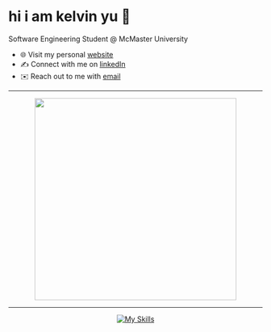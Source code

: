# hi i am kelvin yu 👋
Software Engineering Student @ McMaster University 
- 🌐 Visit my personal [website](https://kelvinu.ca/)
- ✍️ Connect with me on [linkedIn](https://www.linkedin.com/in/kelvin-u/)
- ✉️ Reach out to me with [email](mailto:yukaiwenn@gmail.com)


<hr>
<p align="center">
  <!--readme stats grade calc, check vercel for deployment -->
<!--   <img src="https://github-readme-stats-git-master-ukaiwen-gmailcom.vercel.app/api?username=kelvin-u&show_icons=true&theme=dark&hide_border=false" width="400"> -->
  <img src="https://github-readme-streak-stats.herokuapp.com?user=kelvin-u&theme=dark&hide_border=true" width="400">
</p>
<hr>
<p align="center">
  <a href="https://skillicons.dev">
    <img src="https://skillicons.dev/icons?i=python,java,php,mysql,react,figma,js,css,html,git" alt="My Skills">
  </a>
</p>

